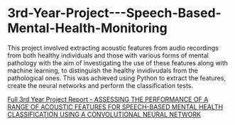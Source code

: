 # 3rd-Year-Project---Speech-Based-Mental-Health-Monitoring

This project involved extracting acoustic features from audio recordings from both healthy individuals and those with various forms of mental pathology with the aim of investigating the use of these features along with machine learning, to distinguish the healthy invidivudals from the pathological ones. This was achieved using Python to extract the features, create the neural networks and perform the classification tests.

[Full 3rd Year Project Report - ASSESSING THE PERFORMANCE OF A RANGE OF ACOUSTIC FEATURES FOR SPEECH-BASED MENTAL HEALTH CLASSIFICATION USING A CONVOLUTIONAL NEURAL NETWORK](https://github.com/SemihA91/3rd-Year-Project---Speech-Based-Mental-Health-Monitoring/blob/main/3rd%20Year%20Project%20Report.pdf)
